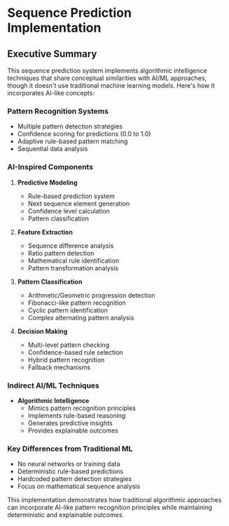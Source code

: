 
# Sequence Prediction Implementation

## Executive Summary

This sequence prediction system implements algorithmic intelligence techniques that share conceptual similarities with AI/ML approaches, though it doesn't use traditional machine learning models. Here's how it incorporates AI-like concepts:

### Pattern Recognition Systems
- Multiple pattern detection strategies
- Confidence scoring for predictions (0.0 to 1.0)
- Adaptive rule-based pattern matching
- Sequential data analysis

### AI-Inspired Components
1. **Predictive Modeling**
   - Rule-based prediction system
   - Next sequence element generation
   - Confidence level calculation
   - Pattern classification

2. **Feature Extraction**
   - Sequence difference analysis
   - Ratio pattern detection
   - Mathematical rule identification
   - Pattern transformation analysis

3. **Pattern Classification**
   - Arithmetic/Geometric progression detection
   - Fibonacci-like pattern recognition
   - Cyclic pattern identification
   - Complex alternating pattern analysis

4. **Decision Making**
   - Multi-level pattern checking
   - Confidence-based rule selection
   - Hybrid pattern recognition
   - Fallback mechanisms

### Indirect AI/ML Techniques
- **Algorithmic Intelligence**
  - Mimics pattern recognition principles
  - Implements rule-based reasoning
  - Generates predictive insights
  - Provides explainable outcomes

### Key Differences from Traditional ML
- No neural networks or training data
- Deterministic rule-based predictions
- Hardcoded pattern detection strategies
- Focus on mathematical sequence analysis

This implementation demonstrates how traditional algorithmic approaches can incorporate AI-like pattern recognition principles while maintaining deterministic and explainable outcomes.
